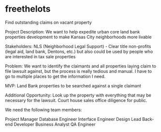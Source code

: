 # freethelots
Find outstanding claims on vacant property

Project Description:
We want to help expedite urban core land bank properties development to make Kansas City neighborhoods more livable

Stakeholders:
NLS (Neighborhood Legal Support) - Clear title non-profits (legal aid, land bank, Dentons, etc.) but also could be used by people who are interested in tax sale properties

Problem:
We want to identify the claimants and all properties laying claim to file lawsuit against, but the process is really tedious and manual.  I have to go to multiple places to get the information I need.

MVP:
Land Bank properties to be searched against a single claimant

Additional Opportunity:
Look up the property with everything that may be necessary for the lawsuit.  Court house sales office diligence for public.

We need the following team members:

Project Manager
Database Engineer
Interface Engineer
Design Lead
Back-end Developer
Business Analyst
QA Engineer
